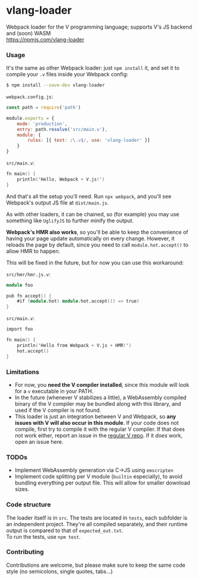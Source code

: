 # vlang-loader
Webpack loader for the V programming language; supports V's JS backend and (soon) WASM  
https://npmjs.com/vlang-loader

### Usage

It's the same as other Webpack loader: just `npm install` it, and set it to compile your `.v` files inside your Webpack config:

```sh
$ npm install --save-dev vlang-loader
```

`webpack.config.js`:
```js
const path = require('path')

module.exports = {
    mode: 'production',
    entry: path.resolve('src/main.v'),
    module: {
        rules: [{ test: /\.v$/, use: 'vlang-loader' }]
    }
}
```

`src/main.v`:
```v
fn main() {
    println('Hello, Webpack + V.js!')
}
```

And that's all the setup you'll need. Run `npx webpack`, and you'll see Webpack's output JS file at `dist/main.js`.

As with other loaders, it can be chained, so (for example) you may use something like `UglifyJS` to further minify the output.

**Webpack's HMR also works**, so you'll be able to keep the convenience of having your page update automatically on every change. However, it reloads the page by default, since you need to call `module.hot.accept()` to allow HMR to happen.

This will be fixed in the future, but for now you can use this workaround:


`src/hmr/hmr.js.v`:
```v
module foo

pub fn accept() {
	#if (module.hot) module.hot.accept(() => true)
}
```

`src/main.v`:
```v
import foo

fn main() {
	println('Hello from Webpack + V.js + HMR!')
    hot.accept()
}
```


### Limitations
 - For now, you **need the V compiler installed**, since this module will look for a `v` executable in your PATH.
 - In the future (whenever V stabilizes a little), a WebAssembly compiled binary of the V compiler may be bundled along with this library, and used if the V compiler is not found.
 - This loader is just an integration between V and Webpack, so **any issues with V will also occur in this module**. If your code does not compile, first try to compile it with the regular V compiler. If that does not work either, report an issue in the [regular V repo](https://github.com/vlang/v). If it *does* work, open an issue here.


### TODOs
 - Implement WebAssembly generation via C->JS using `emscripten`
 - Implement code splitting per V module (`builtin` especially), to avoid bundling everything per output file. This will allow for smaller download sizes.


### Code structure

The loader itself is in `src`. The tests are located in `tests`, each subfolder is an independent project. They're all compiled separately, and their runtime output is compared to that of `expected_out.txt`.  
To run the tests, use `npm test`.

### Contributing

Contributions are welcome, but please make sure to keep the same code style (no semicolons, single quotes, tabs...)
